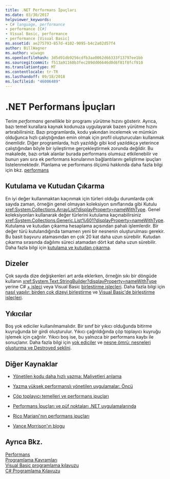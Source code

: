 ```yaml
---
title: .NET Performans İpuçları
ms.date: 03/30/2017
helpviewer_keywords:
- C# language, performance
- performance [C#]
- Visual Basic, performance
- performance [Visual Basic]
ms.assetid: ae275793-857d-4102-9095-b4c2a02d57f4
author: BillWagner
ms.author: wiwagn
ms.openlocfilehash: 3d5d91db9256cdfb3aa0062d66333f13797ee1bb
ms.sourcegitcommit: f513a91160b3fec289dd06646d0d6f81f8fcf910
ms.translationtype: MT
ms.contentlocale: tr-TR
ms.lasthandoff: 09/18/2018
ms.locfileid: "46006489"
---
```

# <a name="net-performance-tips"></a>.NET Performans İpuçları
Terim *performans* genellikle bir programı yürütme hızını gösterir. Ayrıca, bazı temel kurallara kaynak kodunuza uygulayarak bazen yürütme hızını artırabilirsiniz. Bazı programlarda, kodu yakından incelemek ve mümkün olduğunca hızlı çalıştığından emin olmak için profil oluşturucuları kullanmak önemlidir. Diğer programlarda, hızlı yazıldığı gibi kod yazıldıkça yeterince çalıştığından böyle bir iyileştirme gerçekleştirmek zorunda değildir. Bu makalede, bazı ortak alanlar burada performans olumsuz etkilenebilir ve bunun yanı sıra ek performans konularının bağlantılarını geliştirme ipuçları listelenmektedir. Planlama ve performans ölçümü hakkında daha fazla bilgi için bkz. [performans](../../../docs/framework/performance/index.md)  
  
## <a name="boxing-and-unboxing"></a>Kutulama ve Kutudan Çıkarma  
 En iyi değer kullanmaktan kaçınmak için türleri olduğu durumlarda çok sayıda zaman, örneğin genel olmayan koleksiyon sınıflarında gibi Kutulu <xref:System.Collections.ArrayList?displayProperty=nameWithType>. Genel koleksiyonları kullanarak değer türlerini kutulama kaçınabilirsiniz <xref:System.Collections.Generic.List%601?displayProperty=nameWithType>. Kutulama ve kutudan çıkarma hesaplama açısından pahalı işlemlerdir. Bir değer türü kutulandığında tamamen yeni bir nesnenin oluşturulması gerekir. Bu basit başvuru atamasından en çok 20 kat daha uzun sürebilir. Kutudan çıkarma sırasında dağılımı süreci atamadan dört kat daha uzun sürebilir. Daha fazla bilgi için [kutulama ve kutudan çıkarma](~/docs/csharp/programming-guide/types/boxing-and-unboxing.md).  
  
## <a name="strings"></a>Dizeler  
 Çok sayıda dize değişkenleri art arda eklerken, örneğin sıkı bir döngüde kullanın <xref:System.Text.StringBuilder?displayProperty=nameWithType> yerine C# [+ işleci](~/docs/csharp/language-reference/operators/addition-operator.md) veya Visual Basic [birleştirme işleçleri](~/docs/visual-basic/language-reference/operators/concatenation-operators.md). Daha fazla bilgi için [nasıl yapılır: birden çok dizeyi birleştirme](../../csharp/how-to/concatenate-multiple-strings.md) ve [Visual Basic'de birleştirme işleçleri](~/docs/visual-basic/programming-guide/language-features/operators-and-expressions/concatenation-operators.md).  
  
## <a name="destructors"></a>Yıkıcılar  
 Boş yok ediciler kullanılmamalıdır. Bir sınıf bir yıkıcı olduğunda bitirme kuyruğunda bir girdi oluşturulur. Yıkıcı çağrıldığında çöp toplayıcı kuyruğu işlemek için çağrılır. Yıkıcı boş ise, bu yalnızca bir performans kaybı ile sonuçlanır. Daha fazla bilgi için [yok ediciler](~/docs/csharp/programming-guide/classes-and-structs/destructors.md) ve [nesne ömrü: nesneleri oluşturma ve Destroyed şeklini](~/docs/visual-basic/programming-guide/language-features/objects-and-classes/object-lifetime-how-objects-are-created-and-destroyed.md).  
  
## <a name="other-resources"></a>Diğer Kaynaklar  
  
-   [Yönetilen kodu daha hızlı yazma: Maliyetleri anlama](https://go.microsoft.com/fwlink/?LinkId=99294)  
  
-   [Yazma yüksek performanslı yönetilen uygulamalar: Öncü](https://go.microsoft.com/fwlink/?LinkId=99295)  
  
-   [Çöp toplayıcı temelleri ve performans ipuçları](https://go.microsoft.com/fwlink/?LinkId=99296)  
  
-   [Performans İpuçları ve püf noktaları .NET uygulamalarında](https://go.microsoft.com/fwlink/?LinkId=99297)  

-   [Rico Mariani'nın performans ipuçları](https://go.microsoft.com/fwlink/?LinkId=115679)  

-   [Vance Morrison'ın blogu](https://blogs.msdn.microsoft.com/vancem/)
  
## <a name="see-also"></a>Ayrıca Bkz.  
 [Performans](../../../docs/framework/performance/index.md)  
 [Programlama Kavramları](https://msdn.microsoft.com/library/65c12cca-af4f-4017-886e-2dbc00a189d6)  
 [Visual Basic programlama kılavuzu](../../visual-basic/programming-guide/index.md)  
 [C# Programlama Kılavuzu](https://msdn.microsoft.com/library/ac0f23a2-6bf3-4077-be99-538ae5fd3bc5)
